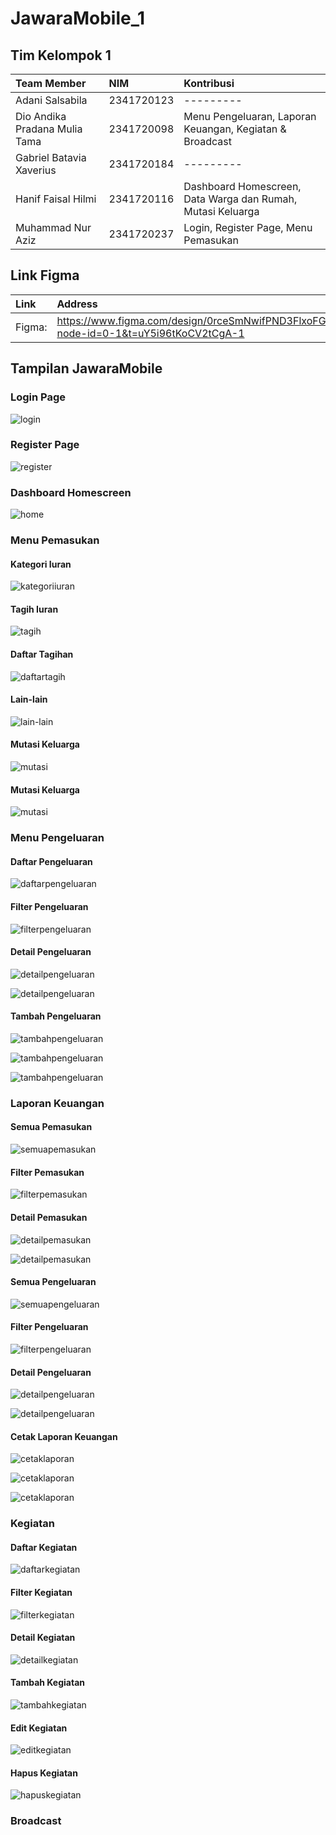 # JawaraMobile_1

## Tim Kelompok 1

| Team Member                   | NIM        | Kontribusi                                                  |
| :---------------------------- | :--------- | :---------------------------------------------------------- |
| Adani Salsabila               | 2341720123 | ---------                                                   |
| Dio Andika Pradana Mulia Tama | 2341720098 | Menu Pengeluaran, Laporan Keuangan, Kegiatan & Broadcast    |
| Gabriel Batavia Xaverius      | 2341720184 | ---------                                                   |
| Hanif Faisal Hilmi            | 2341720116 | Dashboard Homescreen, Data Warga dan Rumah, Mutasi Keluarga |
| Muhammad Nur Aziz             | 2341720237 | Login, Register Page, Menu Pemasukan                        |

## Link Figma

| Link   | Address                                                                                       |
| :----- | :-------------------------------------------------------------------------------------------- |
| Figma: | https://www.figma.com/design/0rceSmNwifPND3FlxoFGlB/JawaraUI?node-id=0-1&t=uY5i96tKoCV2tCgA-1 |

## Tampilan JawaraMobile

### Login Page

![login](./assets/screenshot/login.jpg)

### Register Page

![register](./assets/screenshot/register.gif)

### Dashboard Homescreen

![home](./assets/screenshot/home.gif)

### Menu Pemasukan

#### Kategori Iuran

![kategoriiuran](./assets/screenshot/kategori_iuran.gif)

#### Tagih Iuran

![tagih](./assets/screenshot/tagihan_iuran.gif)

#### Daftar Tagihan

![daftartagih](./assets/screenshot/daftar_tagihan.gif)

#### Lain-lain

![lain-lain](./assets/screenshot/lain_lain.gif)

#### Mutasi Keluarga

![mutasi](./assets/screenshot/mutasi_page.gif)

#### Mutasi Keluarga

![mutasi](./assets/screenshot/dataWargaRumah_page.gif)

### Menu Pengeluaran

#### Daftar Pengeluaran

![daftarpengeluaran](./assets/screenshot/daftar_pengeluaran.gif)

#### Filter Pengeluaran

![filterpengeluaran](./assets/screenshot/filter_pengeluaran.gif)

#### Detail Pengeluaran

![detailpengeluaran](./assets/screenshot/detail_pengeluaran.gif)

![detailpengeluaran](./assets/screenshot/detail_pengeluaran.png)

#### Tambah Pengeluaran

![tambahpengeluaran](./assets/screenshot/tambah_pengeluaran.png)

![tambahpengeluaran](./assets/screenshot/tambah_pengeluaran.gif)

![tambahpengeluaran](./assets/screenshot/tambah_pengeluaran_isi.png)

### Laporan Keuangan

#### Semua Pemasukan

![semuapemasukan](./assets/screenshot/semua_pemasukan.gif)

#### Filter Pemasukan

![filterpemasukan](./assets/screenshot/filter_semua_pemasukan.gif)

#### Detail Pemasukan

![detailpemasukan](./assets/screenshot/detail_pemasukan_all.gif)

![detailpemasukan](./assets/screenshot/detail_pemasukan_all.png)

#### Semua Pengeluaran

![semuapengeluaran](./assets/screenshot/semua_pengeluaran.gif)

#### Filter Pengeluaran

![filterpengeluaran](./assets/screenshot/filter_semua_pengeluaran.gif)

#### Detail Pengeluaran

![detailpengeluaran](./assets/screenshot/detail_pengeluaran_all.gif)

![detailpengeluaran](./assets/screenshot/detail_pengeluaran_all.png)

#### Cetak Laporan Keuangan

![cetaklaporan](./assets/screenshot/cetak_laporan.gif)

![cetaklaporan](./assets/screenshot/cetak_laporan.png)

![cetaklaporan](./assets/screenshot/cetak_laporan_isi.png)

### Kegiatan

#### Daftar Kegiatan

![daftarkegiatan](./assets/screenshot/daftar_kegiatan.gif)

#### Filter Kegiatan

![filterkegiatan](./assets/screenshot/filter_kegiatan.gif)

#### Detail Kegiatan

![detailkegiatan](./assets/screenshot/detail_kegiatan.png)

#### Tambah Kegiatan

![tambahkegiatan](./assets/screenshot/tambah_kegiatan.gif)

#### Edit Kegiatan

![editkegiatan](./assets/screenshot/edit_kegiatan.gif)

#### Hapus Kegiatan

![hapuskegiatan](./assets/screenshot/hapus_kegiatan.gif)

### Broadcast

